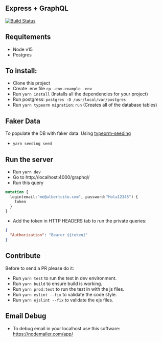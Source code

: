 ## Express + GraphQL

[![Build Status](https://travis-ci.com/albertcito/nodejs-web-typescript.svg?branch=production)](https://travis-ci.com/albertcito/nodejs-web-typescript)

## Requitements
- Node v15
- Postgres

## To install:
- Clone this project
- Create .env file `cp .env.example .env`
- Run `yarn install` (Installs all the dependencies for your project)
- Run postgress: `postgres -D /usr/local/var/postgres`
- Run `yarn typeorm migration:run` (Creates all of the database tables)

## Faker Data
To populate the DB with faker data. Using [typeorm-seeding](https://github.com/w3tecch/typeorm-seeding)
- `yarn seeding seed`

## Run the server
- Run `yarn dev`
- Go to http://localhost:4000/graphql/
- Run this query
```graphql
mutation {
  login(email:"me@albertcito.com", password:"Hola12345") {
    token
  }
}
```
- Add the token in HTTP HEADERS tab to run the private queries:
```json
{
  "Authorization": "Bearer ${token}"
}
```

## Contribute
Before to send a PR please do it:
- Run `yarn test` to run the test in dev environment.
- Run `yarn build` to ensure build is working.
- Run `yarn prod:test` to run the test in with the js files.
- Run `yarn eslint --fix` to validate the code style.
- Run `yarn ejslint --fix` to validate the ejs files.

## Email Debug
- To debug email in your localhost use this software: https://nodemailer.com/app/
